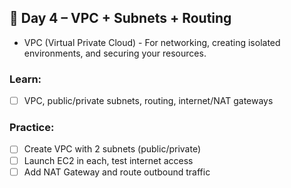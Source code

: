 ## 📅 Day 4 – VPC + Subnets + Routing
- VPC (Virtual Private Cloud) - For networking, creating isolated environments, and securing your resources.
### Learn:
- [ ] VPC, public/private subnets, routing, internet/NAT gateways

### Practice:
- [ ] Create VPC with 2 subnets (public/private)
- [ ] Launch EC2 in each, test internet access
- [ ] Add NAT Gateway and route outbound traffic
